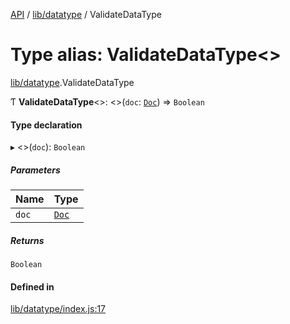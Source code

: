 [API](../README.md) / [lib/datatype](../modules/lib_datatype.md) / ValidateDataType

# Type alias: ValidateDataType<\>

[lib/datatype](../modules/lib_datatype.md).ValidateDataType

Ƭ **ValidateDataType**<\>: <\>(`doc`: [`Doc`](lib_types.Doc.md)) => `Boolean`

#### Type declaration

▸ <\>(`doc`): `Boolean`

##### Parameters

| Name  | Type                      |
| :---- | :------------------------ |
| `doc` | [`Doc`](lib_types.Doc.md) |

##### Returns

`Boolean`

#### Defined in

[lib/datatype/index.js:17](https://github.com/digidem/mapeo-core-next/blob/8584770/lib/datatype/index.js#L17)
